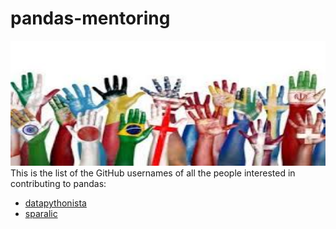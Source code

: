 # pandas-mentoring
<img src="img/logo.jpeg" width="900" height="200"><br>
This is the list of the GitHub usernames of all the people interested in contributing to pandas:

- [datapythonista](https://github.com/datapythonista/)
- [sparalic](https://github.com/sparalic/)
